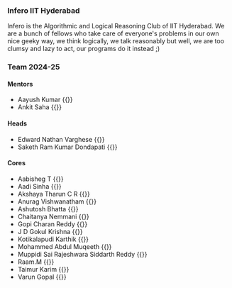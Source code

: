 ### Infero IIT Hyderabad

Infero is the Algorithmic and Logical Reasoning Club of IIT Hyderabad.
We are a bunch of fellows who take care of everyone's problems in our own nice geeky way, we think logically, we talk reasonably but well, we are too clumsy and lazy to act, our programs do it instead ;)

### Team 2024-25

#### Mentors
- Aayush Kumar {{<cfhandle handle="RandomBee">}}
- Ankit Saha {{<cfhandle handle="froste09">}}


#### Heads
- Edward Nathan Varghese {{<cfhandle handle="envariant">}}
- Saketh Ram Kumar Dondapati {{<cfhandle handle="weirdflexbutok">}}


#### Cores
- Aabisheg T {{<cfhandle handle="disasterclass">}}
- Aadi Sinha {{<cfhandle handle="alooki_bori">}}
- Akshaya Tharun C R {{<cfhandle handle="akshay402">}}
- Anurag Vishwanatham {{<cfhandle handle="ragi_bytes">}}
- Ashutosh Bhatta {{<cfhandle handle="ashu_bhatta">}}
- Chaitanya Nemmani {{<cfhandle handle="chaitanyan">}}
- Gopi Charan Reddy {{<cfhandle handle="Geto">}}
- J D Gokul Krishna {{<cfhandle handle="User_anon">}}
- Kotikalapudi Karthik {{<cfhandle handle="Karthik_Kotikalapudi">}}
- Mohammed Abdul Muqeeth {{<cfhandle handle="muqeeth26832">}}
- Muppidi Sai Rajeshwara Siddarth Reddy {{<cfhandle handle="Siddarth_MSR">}}
- Raam.M {{<cfhandle handle="TheMarioFan102">}}
- Taimur Karim {{<cfhandle handle="ic23btech11023">}}
- Varun Gopal {{<cfhandle handle="gopalvarun03">}}
